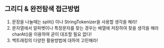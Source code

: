 
##  그리디 & 완전탐색 접근방법

1. 문장을 나눌때는 split() 이나 StringTokenizer을 사용할 생각을 해라!
2. 문자열에서 알파벳이나 특정문자를 찾는 경우는 배열에 저장하여 찾을 생각을 해라 charAt()을 이용하여 굳이 대조할 필요 없다!
3. 백트래킹의 다양한 활용방법에 대하여 고민해라!
